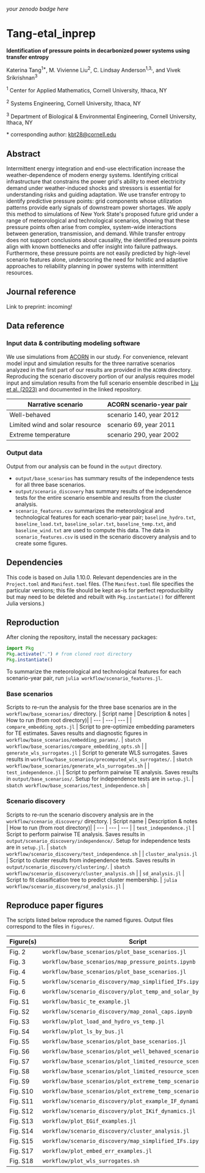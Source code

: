 _your zenodo badge here_

# Tang-etal_inprep

**Identification of pressure points in decarbonized power systems using transfer entropy**

Katerina Tang<sup>1\*</sup>, M. Vivienne Liu<sup>2</sup>, C. Lindsay Anderson<sup>1,3,</sup>, and Vivek Srikrishnan<sup>3</sup>

<sup>1</sup> Center for Applied Mathematics, Cornell University, Ithaca, NY

<sup>2</sup> Systems Engineering, Cornell University, Ithaca, NY

<sup>3</sup> Department of Biological & Environmental Engineering, Cornell University, Ithaca, NY

\* corresponding author:  kbt28@cornell.edu

## Abstract

Intermittent energy integration and end-use electrification increase the weather-dependence of modern energy systems. 
Identifying critical infrastructure that constrains the power grid's ability to meet electricity demand under weather-induced shocks and stressors is essential for understanding risks and guiding adaptation. 
We use transfer entropy to identify predictive pressure points: grid components whose utilization patterns provide early signals of downstream power shortages.
We apply this method to simulations of New York State's proposed future grid under a range of meteorological and technological scenarios, showing that these pressure points often arise from complex, system-wide interactions between generation, transmission, and demand.
While transfer entropy does not support conclusions about causality, the identified pressure points align with known bottlenecks and offer insight into failure pathways.
Furthermore, these pressure points are not easily predicted by high-level scenario features alone, underscoring the need for holistic and adaptive approaches to reliability planning in power systems with intermittent resources.

## Journal reference
Link to preprint: incoming!

## Data reference

### Input data & contributing modeling software

We use simulations from [ACORN](https://github.com/AndersonEnergyLab-Cornell/ny-clcpa2050/tree/main) in our study. For convenience, relevant model input and simulation results for the three narrative scenarios analyzed in the first part of our results are provided in the `ACORN` directory. Reproducing the scenario discovery portion of our analysis requires model input and simulation results from the full scenario ensemble described in [Liu et al. (2023)](https://arxiv.org/abs/2307.15079) and documented in the linked repository.

| Narrative scenario | ACORN scenario-year pair |
| --- | --- |
| Well-behaved | scenario 140, year 2012 |
| Limited wind and solar resource | scenario 69, year 2011 |
| Extreme temperature | scenario 290, year 2002 |

### Output data

Output from our analysis can be found in the `output` directory.

- `output/base_scenarios` has summary results of the independence tests for all three base scenarios.
- `output/scenario_discovery` has summary results of the independence tests for the entire scenario ensemble and results from the cluster analysis.
- `scenario_features.csv` summarizes the meteorological and technological features for each scenario-year pair; `baseline_hydro.txt`, `baseline_load.txt`, `baseline_solar.txt`, `baseline_temp.txt`, and `baseline_wind.txt` are used to compute this data. The data in `scenario_features.csv` is used in the scenario discovery analysis and to create some figures.

## Dependencies

This code is based on Julia 1.10.0. Relevant dependencies are in the `Project.toml` and `Manifest.toml` files. (The `Manifest.toml` file specifies the particular versions; this file should be kept as-is for perfect reproducibility but may need to be deleted and rebuilt with `Pkg.instantiate()` for different Julia versions.)

## Reproduction

After cloning the repository, install the necessary packages:
```julia
import Pkg
Pkg.activate(".") # from cloned root directory
Pkg.instantiate()
```

To summarize the meteorological and technological features for each scenario-year pair, run `julia workflow/scenario_features.jl`.

### Base scenarios
Scripts to re-run the analysis for the three base scenarios are in the `workflow/base_scenarios/` directory.
| Script name | Description & notes | How to run (from root directory)|
| --- | --- | --- |
| `compare_embedding_opts.jl` | Script to pre-optimize embedding parameters for TE estimates. Saves results and diagnostic figures in `workflow/base_scenarios/embedding_params/`. | `sbatch workflow/base_scenarios/compare_embedding_opts.sh` |
| `generate_wls_surrogates.jl` | Script to generate WLS surrogates. Saves results in `workflow/base_scenarios/precomputed_wls_surrogates/`. | `sbatch workflow/base_scenarios/generate_wls_surrogates.sh` |
| `test_independence.jl` | Script to perform pairwise TE analysis. Saves results in `output/base_scenarios/`. Setup for independence tests are in `setup.jl`. | `sbatch workflow/base_scenarios/test_independence.sh` |


### Scenario discovery
Scripts to re-run the scenario discovery analysis are in the `workflow/scenario_discovery/` directory.
| Script name | Description & notes | How to run (from root directory)|
| --- | --- | --- |
| `test_independence.jl` | Script to perform pairwise TE analysis. Saves results in `output/scenario_discovery/independence/`. Setup for independence tests are in `setup.jl`. | `sbatch workflow/scenario_discovery/test_independence.sh` |
| `cluster_analysis.jl` | Script to cluster results from independence tests. Saves results in `output/scenario_discovery/clustering/`. | `sbatch workflow/scenario_discovery/cluster_analysis.sh` |
| `sd_analysis.jl` | Script to fit classification tree to predict cluster membership. | `julia workflow/scenario_discovery/sd_analysis.jl` |

## Reproduce paper figures
The scripts listed below reproduce the named figures. Output files correspond to the files in `figures/`.

| Figure(s) | Script | Output File |
| --- | --- | --- |
| Fig. 2  | `workflow/base_scenarios/plot_base_scenarios.jl` | `scenario_features.png` |
| Fig. 3 |`workflow/base_scenarios/map_pressure_points.ipynb` | `map_pressure_points.png` |
| Fig. 4 | `workflow/base_scenarios/plot_base_scenarios.jl` | `rewnew_ratios.png` |
| Fig. 5 | `workflow/scenario_discovery/map_simplified_IFs.ipynb` | `map_3_clusters.png` |
| Fig. 6 | `workflow/scenario_discovery/plot_temp_and_solar_by_cluster.jl` | `clusters_solar_temp_boxplots.png` |
| Fig. S1 | `workflow/basic_te_example.jl` | `basic_te_example.png` |
| Fig. S2 | `workflow/scenario_discovery/map_zonal_caps.ipynb` | `map_zonal_caps.png` |
| Fig. S3 | `workflow/plot_load_and_hydro_vs_temp.jl` | `load_and_hydro_vs_temp.png`|
| Fig. S4 | `workflow/plot_ls_by_bus.jl` | `ls_hrs_and_prop_by_bus.png` |
| Fig. S5 | `workflow/base_scenarios/plot_base_scenarios.jl` | `curtailment.png` |
| Fig. S6 | `workflow/base_scenarios/plot_well_behaved_scenario.jl` | `s140_GHif_zoneFrenewables.png` |
| Fig. S7 | `workflow/base_scenarios/plot_limited_resource_scenario.jl` | `s69_ABif_BCif_IJif_utilization.png`|
| Fig. S8 | `workflow/base_scenarios/plot_limited_resource_scenario.jl` | `s69_zoneJwind_IJif_scatter.png`|
| Fig. S9 | `workflow/base_scenarios/plot_extreme_temp_scenario.jl` | `s290_ABif_CEif_GHif_HIif_IKif_utilization.png` |
| Fig. S10 | `workflow/base_scenarios/plot_extreme_temp_scenario.jl` | `s290_HIif_IKif_utilization.png` |
| Fig. S11 | `workflow/scenario_discovery/plot_example_IF_dynamics.jl` | `clus1_ABif_BCif_PJMif_utilization.png` |
| Fig. S12 | `workflow/scenario_discovery/plot_IKif_dynamics.jl` | `clus1_IKif_util.png` |
| Fig. S13 | `workflow/plot_EGif_examples.jl` | `EGif_examples.png` |
| Fig. S14 | `workflow/scenario_discovery/cluster_analysis.jl` | `cluster_obj_vs_k.png` |
| Fig. S15 | `workflow/scenario_discovery/map_simplified_IFs.ipynb` | `map_3_clusters.png` |
| Fig. S17 | `workflow/plot_embed_err_examples.jl` | `ragwitz_criterion.png` |
| Fig. S18 | `workflow/plot_wls_surrogates.sh` | `wls_surro_examples.png` |